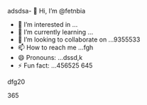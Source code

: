 adsdsa- 👋 Hi, I’m @fetnbia
- 👀 I’m interested in ...
- 🌱 I’m currently learning ...
- 💞️ I’m looking to collaborate on ...9355533
- 📫 How to reach me ...fgh
- 😄 Pronouns: ...dssd,k
- ⚡ Fun fact: ...456525
645
<!---54asds545
fetnbia/fetnbia is a ✨ special ✨ reposisdftory besdfcause its `README.md` (this f543543ile) appears on your GitHub profile.
You can click the Preview link to take a look at yo53ur changes.653
--->dfg20
365
